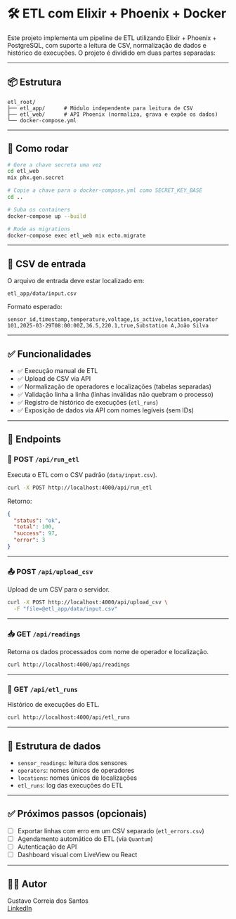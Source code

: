 # 🛠️ ETL com Elixir + Phoenix + Docker

Este projeto implementa um pipeline de ETL utilizando Elixir + Phoenix + PostgreSQL, com suporte a leitura de CSV, normalização de dados e histórico de execuções. O projeto é dividido em duas partes separadas:

---

## 📦 Estrutura

```
etl_root/
├── etl_app/      # Módulo independente para leitura de CSV
├── etl_web/      # API Phoenix (normaliza, grava e expõe os dados)
└── docker-compose.yml
```

---

## 🚀 Como rodar

```bash
# Gere a chave secreta uma vez
cd etl_web
mix phx.gen.secret

# Copie a chave para o docker-compose.yml como SECRET_KEY_BASE
cd ..

# Suba os containers
docker-compose up --build

# Rode as migrations
docker-compose exec etl_web mix ecto.migrate
```

---

## 📁 CSV de entrada

O arquivo de entrada deve estar localizado em:

```
etl_app/data/input.csv
```

Formato esperado:

```csv
sensor_id,timestamp,temperature,voltage,is_active,location,operator
101,2025-03-29T08:00:00Z,36.5,220.1,true,Substation A,João Silva
```

---

## ✅ Funcionalidades

- ✅ Execução manual de ETL
- ✅ Upload de CSV via API
- ✅ Normalização de operadores e localizações (tabelas separadas)
- ✅ Validação linha a linha (linhas inválidas não quebram o processo)
- ✅ Registro de histórico de execuções (`etl_runs`)
- ✅ Exposição de dados via API com nomes legíveis (sem IDs)

---

## 📡 Endpoints

### 🔁 POST `/api/run_etl`

Executa o ETL com o CSV padrão (`data/input.csv`).

```bash
curl -X POST http://localhost:4000/api/run_etl
```

Retorno:

```json
{
  "status": "ok",
  "total": 100,
  "success": 97,
  "error": 3
}
```

---

### 📤 POST `/api/upload_csv`

Upload de um CSV para o servidor.

```bash
curl -X POST http://localhost:4000/api/upload_csv \
  -F "file=@etl_app/data/input.csv"
```

---

### 📥 GET `/api/readings`

Retorna os dados processados com nome de operador e localização.

```bash
curl http://localhost:4000/api/readings
```

---

### 📜 GET `/api/etl_runs`

Histórico de execuções do ETL.

```bash
curl http://localhost:4000/api/etl_runs
```

---

## 🧱 Estrutura de dados

- `sensor_readings`: leitura dos sensores
- `operators`: nomes únicos de operadores
- `locations`: nomes únicos de localizações
- `etl_runs`: log das execuções do ETL

---

## ✅ Próximos passos (opcionais)

- [ ] Exportar linhas com erro em um CSV separado (`etl_errors.csv`)
- [ ] Agendamento automático do ETL (via `Quantum`)
- [ ] Autenticação de API
- [ ] Dashboard visual com LiveView ou React

---

## 👨‍💻 Autor

Gustavo Correia dos Santos  
[LinkedIn](https://www.linkedin.com/in/gustavo-correia-dos-santos-6039641a6)

